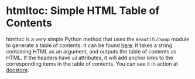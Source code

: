 htmltoc: Simple HTML Table of Contents
===

<script src="https://gist.github.com/1346114.js"></script>

htmltoc is a very simple Python method that uses the `BeautifulSoup` module to
generate a table of contents. It can be found [here][gist]. It takes a string
containing HTML as an argument, and outputs the table of contents as HTML. If
the headers have `id` attributes, it will add anchor links to the corresponding
items in the table of contents. You can see it in action at [docstore][].

[gist]: https://gist.github.com/1346114
[docstore]: http://docstore.haldean.org/artray



